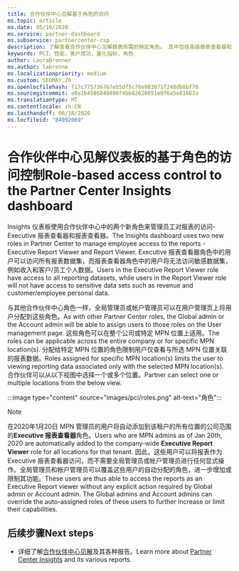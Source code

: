 ```yaml
---
title: 合作伙伴中心见解基于角色的访问
ms.topic: article
ms.date: 05/19/2020
ms.service: partner-dashboard
ms.subservice: partnercenter-csp
description: 了解查看合作伙伴中心见解报表所需的特定角色。 其中包括高级报表查看器和报表查看器的角色。
keywords: PCI，性能，客户成功，量化指标，角色
author: LauraBrenner
ms.author: labrenne
ms.localizationpriority: medium
ms.custom: SEOMAY.20
ms.openlocfilehash: f17c775736767eb5df5c76e983071f248db8bf76
ms.sourcegitcommit: e0a1b4506840486f4bb82620051e0f6a5e81662a
ms.translationtype: MT
ms.contentlocale: zh-CN
ms.lasthandoff: 06/18/2020
ms.locfileid: "84992069"
---
```

# <a name="role-based-access-control-to-the-partner-center-insights-dashboard"></a><span data-ttu-id="a2c96-105">合作伙伴中心见解仪表板的基于角色的访问控制</span><span class="sxs-lookup"><span data-stu-id="a2c96-105">Role-based access control to the Partner Center Insights dashboard</span></span>

<span data-ttu-id="a2c96-106">Insights 仪表板使用合作伙伴中心中的两个新角色来管理员工对报表的访问-Executive 报表查看器和报表查看器。</span><span class="sxs-lookup"><span data-stu-id="a2c96-106">The Insights dashboard uses two new roles in Partner Center to manage employee access to the reports - Executive Report Viewer and Report Viewer.</span></span>  <span data-ttu-id="a2c96-107">Executive 报表查看器角色中的用户可以访问所有报表数据集，而报表查看器角色中的用户将无法访问敏感数据集，例如收入和客户/员工个人数据。</span><span class="sxs-lookup"><span data-stu-id="a2c96-107">Users in the Executive Report Viewer role have access to all reporting datasets, while users in the Report Viewer role will not have access to sensitive data sets such as revenue and customer/employee personal data.</span></span>  

<span data-ttu-id="a2c96-108">与其他合作伙伴中心角色一样，全局管理员或帐户管理员可以在用户管理页上将用户分配到这些角色。</span><span class="sxs-lookup"><span data-stu-id="a2c96-108">As with other Partner Center roles, the Global admin or the Account admin will be able to assign users to those roles on the User management page.</span></span> <span data-ttu-id="a2c96-109">这些角色可以在整个公司或特定 MPN 位置上适用。</span><span class="sxs-lookup"><span data-stu-id="a2c96-109">The roles can be applicable across the entire company or for specific MPN location(s).</span></span> <span data-ttu-id="a2c96-110">分配给特定 MPN 位置的角色限制用户仅查看与所选 MPN 位置关联的报表数据。</span><span class="sxs-lookup"><span data-stu-id="a2c96-110">Roles assigned for specific MPN location(s) limits the user to viewing reporting data associated only with the selected MPN location(s).</span></span> <span data-ttu-id="a2c96-111">合作伙伴可以从以下视图中选择一个或多个位置。</span><span class="sxs-lookup"><span data-stu-id="a2c96-111">Partner can select one or multiple locations from the below view.</span></span>

:::image type="content" source="images/pci/roles.png" alt-text="角色":::

>[!Note]
> <span data-ttu-id="a2c96-113">在2020年1月20日 MPN 管理员的用户将自动添加到该租户的所有位置的公司范围的**Executive 报表查看器**角色。</span><span class="sxs-lookup"><span data-stu-id="a2c96-113">Users who are MPN admins as of Jan 20th, 2020 are automatically added to the company-wide **Executive Report Viewer** role for all locations for that tenant.</span></span> <span data-ttu-id="a2c96-114">因此，这些用户可以将报表作为 Executive 报表查看器访问，而不需要全局管理员或帐户管理员进行任何显式操作。全局管理员和帐户管理员可以覆盖这些用户的自动分配的角色，进一步增加或限制其功能。</span><span class="sxs-lookup"><span data-stu-id="a2c96-114">These users are thus able to access the reports as an Executive Report viewer without any explicit action required by Global admin or Account admin. The Global admins and Account admins can override the auto-assigned roles of these users to further increase or limit their capabilities.</span></span>

## <a name="next-steps"></a><span data-ttu-id="a2c96-115">后续步骤</span><span class="sxs-lookup"><span data-stu-id="a2c96-115">Next steps</span></span>

- <span data-ttu-id="a2c96-116">详细了解[合作伙伴中心见解](partner-center-insights.md)及其各种报告。</span><span class="sxs-lookup"><span data-stu-id="a2c96-116">Learn more about [Partner Center Insights](partner-center-insights.md) and its various reports.</span></span>
